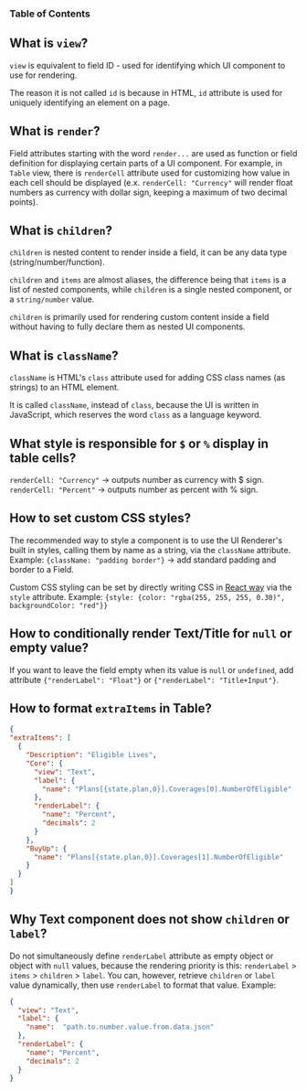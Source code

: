 ### Table of Contents

## What is `view`?
`view` is equivalent to field ID - used for identifying which UI component to use for rendering.

The reason it is not called `id` is because in HTML, `id` attribute is used for uniquely identifying an element on a page.

## What is `render`?
Field attributes starting with the word `render...` are used as function or field definition for displaying certain parts of a UI component. For example, in `Table` view, there is `renderCell` attribute used for customizing how value in each cell should be displayed (e.x. `renderCell: "Currency"` will render float numbers as currency with dollar sign, keeping a maximum of two decimal points).

## What is `children`?
`children` is nested content to render inside a field, it can be any data type (string/number/function).

`children` and `items` are almost aliases, the difference being that `items` is a list of nested components, while `children` is a single nested component, or a `string/number` value.

`children` is primarily used for rendering custom content inside a field without having to fully declare them as nested UI components.

##  What is `className`?
`className` is HTML's `class` attribute used for adding CSS class names (as strings) to an HTML element. 

It is called `className`, instead of `class`, because the UI is written in JavaScript, which reserves the word `class` as a language keyword.

## What style is responsible for `$` or `%` display in table cells?
`renderCell: "Currency"` -> outputs number as currency with $ sign.
`renderCell: "Percent"` -> outputs number as percent with % sign.

## How to set custom CSS styles?
The recommended way to style a component is to use the UI Renderer's built in styles, calling them by name as a string, via the `className` attribute.
Example: `{className: "padding border"}` -> add standard padding and border to a Field.

Custom CSS styling can be set by directly writing CSS in [React way](https://reactjs.org/docs/faq-styling.html) via the `style` attribute.
Example: `{style: {color: "rgba(255, 255, 255, 0.30)", backgroundColor: "red"}}`

## How to conditionally render Text/Title for `null` or empty value?
If you want to leave the field empty when its value is `null` or `undefined`, add attribute `{"renderLabel": "Float"}` or `{"renderLabel": "Title+Input"}`.

## How to format `extraItems` in Table?
```json
{
"extraItems": [
  {
    "Description": "Eligible Lives",
    "Core": {
      "view": "Text",
      "label": {
        "name": "Plans[{state.plan,0}].Coverages[0].NumberOfEligible"
      },
      "renderLabel": {
        "name": "Percent",
        "decimals": 2
      }
    },
    "BuyUp": {
      "name": "Plans[{state.plan,0}].Coverages[1].NumberOfEligible"
    }
  }
]
}
```

## Why Text component does not show `children` or `label`?
Do not simultaneously define `renderLabel` attribute as empty object or object with `null` values, because the rendering priority is this:
`renderLabel` > `items` > `children` > `label`.
You can, however, retrieve `children` or `label` value dynamically, then use `renderLabel` to format that value.
Example:
```json
{
  "view": "Text",
  "label": {
    "name":  "path.to.number.value.from.data.json"
  },
  "renderLabel": {
    "name": "Percent",
    "decimals": 2
  }
}
```

